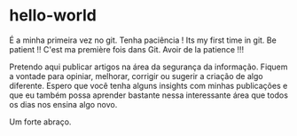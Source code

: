 # hello-world
É a minha primeira vez no git. Tenha paciência !
Its my first time in git. Be patient !!
C'est ma première fois dans Git. Avoir de la patience !!!

Pretendo aqui publicar artigos na área da segurança da informação. Fiquem a vontade para opiniar, melhorar, corrigir ou sugerir a criação de algo diferente. Espero que você tenha alguns insights com minhas publicações e que eu também possa aprender bastante nessa interessante área que todos os dias nos ensina algo novo.

Um forte abraço.
